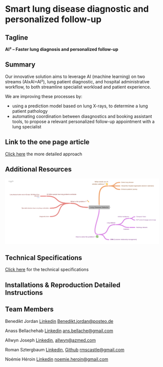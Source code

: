 # Smart lung disease diagnostic and personalized follow-up
## Tagline

**AI² – Faster lung diagnosis and personalized follow-up**


## Summary

Our innovative solution aims to leverage AI (machine learning) on two streams (AIxAI=AI²), lung patient diagnostic, and hospital administrative workflow, to both streamline specialist workload and patient experience.

We are improving these processes by:
- using a prediction model based on lung X-rays, to determine a lung patient pathology
- automating coordination between diasgnostics and booking assistant tools, to propose a relevant personalized follow-up appointment with a lung specialist

## Link to the one page article

[Click here](one_page_article.md) the more detailed approach

## Additional Resources

![text](assets/lung_disease_detector_coogle.png)

## Technical Specifications

[Click here](technical_specifications.md) for the technical specifications

## Installations & Reproduction Detailed Instructions

## Team Members

Benedikt Jordan [Linkedin](https://www.linkedin.com/in/benedikt-jordan-9b068b9a/) Benedikt.jordan@posteo.de

Anass Bellachehab [Linkedin](https://www.linkedin.com/in/anass-bellachehab-a89baa8a/) ans.bellache@gmail.com

Allwyn Joseph [Linkedin](https://www.linkedin.com/in/allwyn-joseph/), allwyn@azmed.com

Roman Sztergbaum [Linkedin](https://www.linkedin.com/in/roman-sztergbaum), [Github](https://github.com/Milerius) rmscastle@gmail.com

Noémie Héroin [Linkedin](www.linkedin.com/in/noemie-heroin) noemie.heroin@gmail.com
